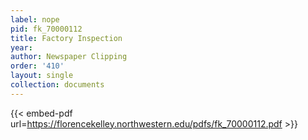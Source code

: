 ```yaml
---
label: nope
pid: fk_70000112
title: Factory Inspection
year:
author: Newspaper Clipping
order: '410'
layout: single
collection: documents
---
```



{{< embed-pdf url=https://florencekelley.northwestern.edu/pdfs/fk_70000112.pdf >}}